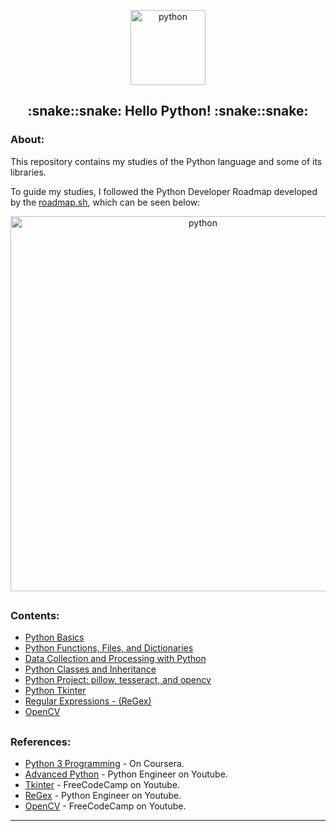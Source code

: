 <p align="center">
  <a href="https://github.com/marcoshsq/Python">
    <img src="https://github.com/marcoshsq/Python/blob/main/Python%20Icon/Python.png" alt="python" width="120" height="120">
  </a>
</p>
  <h2 align="center">:snake::snake: Hello Python! :snake::snake:</h2>
</div>

<h3>About:</h3>

This repository contains my studies of the Python language and some of its libraries. 

To guide my studies, I followed the Python Developer Roadmap developed by the [roadmap.sh](https://roadmap.sh/python), which can be seen below:

<p align="center">
  <a href="https://roadmap.sh/python">
    <img src="https://github.com/marcoshsq/Python/blob/main/Python%20Icon/PythonRoadMap.png" alt="python" width="600" height="">
  </a>
</p>

##

<h3>Contents:</h3>

- [Python Basics]()
- [Python Functions, Files, and Dictionaries]()
- [Data Collection and Processing with Python]()
- [Python Classes and Inheritance]()
- [Python Project: pillow, tesseract, and opencv]()
- [Python Tkinter]()
- [Regular Expressions - (ReGex)]()
- [OpenCV]()

##

<h3>References:</h3>

- [Python 3 Programming](https://www.coursera.org/specializations/python-3-programming) - On Coursera.
- [Advanced Python](https://www.youtube.com/playlist?list=PLqnslRFeH2UqLwzS0AwKDKLrpYBKzLBy2) - Python Engineer on Youtube. 
- [Tkinter](https://www.youtube.com/watch?v=YXPyB4XeYLA&list=PLWJTBPhbU2Fc9GXZYx9Y30tTbeBja64Mv&index=14) - FreeCodeCamp on Youtube.
- [ReGex](https://www.youtube.com/watch?v=AEE9ecgLgdQ&list=PLWJTBPhbU2Fc9GXZYx9Y30tTbeBja64Mv&index=20&t=37s) - Python Engineer on Youtube.
- [OpenCV](https://www.youtube.com/watch?v=oXlwWbU8l2o&list=PLWJTBPhbU2Fc9GXZYx9Y30tTbeBja64Mv&index=18&t=46s) - FreeCodeCamp on Youtube.

---
